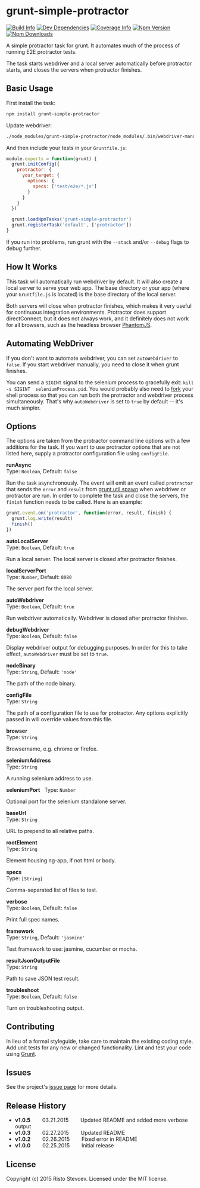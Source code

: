 # grunt-simple-protractor

[![Build Info][wercker-image]][wercker-url]
[![Dev Dependencies][devDependency-image]][devDependency-url]
[![Coverage Info][coverage-image]][coverage-url]
[![Npm Version][npm-image]][npm-url]
[![Npm Downloads][downloads-image]][npm-url]

A simple protractor task for grunt. It automates much of the process of running E2E protractor 
tests. 

The task starts webdriver and a local server automatically before protractor starts, and closes the 
servers when protractor finishes.



## Basic Usage

First install the task:

```bash
npm install grunt-simple-protractor
```

Update webdriver:

```bash
./node_modules/grunt-simple-protractor/node_modules/.bin/webdriver-manager update --standalone
```

And then include your tests in your `Gruntfile.js`:

```js
module.exports = function(grunt) {
  grunt.initConfig({
    protractor: {
      your_target: {
        options: {
          specs: ['test/e2e/*.js']
        }
      }
    }
  })

  grunt.loadNpmTasks('grunt-simple-protractor')
  grunt.registerTask('default', ['protractor'])
}
```

If you run into problems, run grunt with the `--stack` and/or `--debug` flags to debug further.



## How It Works

This task will automatically run webdriver by default. It will also create a local server to serve 
your web app. The base directory or your app (where your `Gruntfile.js` is located) is the base 
directory of the local server.  

Both servers will close when protractor finishes, which makes it very useful for continuous 
integration environments. Protractor does support directConnect, but it does not always work, and it
definitely does not work for all browsers, such as the headless browser [PhantomJS](http://phantomjs.org/).



## Automating WebDriver

If you don't want to automate webdriver, you can set `autoWebdriver` to `false`. If you start 
webdriver manually, you need to close it when grunt finishes.

You can send a `SIGINT` signal to the selenium process to gracefully exit: `kill -s SIGINT 
seleniumProcess.pid`. You would probably also need to [fork](http://linux.die.net/man/2/fork) your shell process 
so that you can run both the protractor and webdriver process simultaneously. That's why `autoWebdriver` is set 
to `true` by default -- it's much simpler.



## Options

The options are taken from the protractor command line options with a few additions for the task. If you want to 
use protractor options that are not listed here, supply a protractor configuration file using `configFile`.


**runAsync**  
Type: `Boolean`, Default: `false`

Run the task asynchronously. The event will emit an event called `protractor` that sends the 
`error` and `result` from [grunt.util.spawn][grunt-util-spawn] when webdriver or protractor are run.
In order to complete the task and close the servers, the `finish` function needs to be called. Here 
is an example:

```js
grunt.event.on('protractor', function(error, result, finish) {
  grunt.log.write(result)
  finish()
})
```

**autoLocalServer**  
Type: `Boolean`, Default: `true`

Run a local server. The local server is closed after protractor finishes.


**localServerPort**  
Type: `Number`, Default: `8080`

The server port for the local server.


**autoWebdriver**  
Type: `Boolean`, Default: `true`

Run webdriver automatically. Webdriver is closed after protractor finishes.


**debugWebdriver**  
Type: `Boolean`, Default: `false`

Display webdriver output for debugging purposes. In order for this to take effect, `autoWebdriver` 
must be set to `true`.


**nodeBinary**  
Type: `String`, Default: `'node'`

The path of the node binary.


**configFile**  
Type: `String` 

The path of a configuration file to use for protractor. Any options explicitly passed in will 
override values from this file.


**browser**  
Type: `String` 

Browsername, e.g. chrome or firefox.


**seleniumAddress**  
Type: `String` 

A running selenium address to use.


**seleniumPort**  
Type: `Number` 

Optional port for the selenium standalone server.


**baseUrl**  
Type: `String`

URL to prepend to all relative paths.


**rootElement**  
Type: `String`

Element housing ng-app, if not html or body.


**specs**  
Type: `[String]`

Comma-separated list of files to test.


**verbose**  
Type: `Boolean`, Default: `false`

Print full spec names.


**framework**  
Type: `String`, Default: `'jasmine'`

Test framework to use: jasmine, cucumber or mocha.


**resultJsonOutputFile**  
Type: `String`

Path to save JSON test result.


**troubleshoot**  
Type: `Boolean`, Default: `false`

Turn on troubleshooting output.


## Contributing

In lieu of a formal styleguide, take care to maintain the existing coding style. Add unit tests for any new or changed functionality. Lint and test your code using [Grunt](http://gruntjs.com/).


## Issues

See the project's [issue page](https://github.com/Risto-Stevcev/grunt-simple-protractor/issues) for more details.



## Release History

* **v1.0.5**   03.21.2015   Updated README and added more verbose output
* **v1.0.3**   02.27.2015   Updated README
* **v1.0.2**   02.26.2015   Fixed error in README
* **v1.0.0**   02.25.2015   Initial release


## License

Copyright (c) 2015 Risto Stevcev. Licensed under the MIT license.



[wercker-image]: https://img.shields.io/wercker/ci/54ec5ff0d9b146366325ad81.svg?style=flat
[wercker-url]: https://app.wercker.com/#applications/54ec5ff0d9b146366325ad81

[coverage-image]: https://img.shields.io/codeclimate/github/Risto-Stevcev/grunt-simple-protractor.svg?style=flat
[coverage-url]: https://codeclimate.com/github/Risto-Stevcev/grunt-simple-protractor

[devDependency-image]: https://david-dm.org/Risto-Stevcev/grunt-simple-protractor/dev-status.svg
[devDependency-url]: https://david-dm.org/Risto-Stevcev/grunt-simple-protractor#info=devDependencies

[npm-image]: https://img.shields.io/npm/v/grunt-simple-protractor.svg?style=flat
[downloads-image]: https://img.shields.io/npm/dm/grunt-simple-protractor.svg?style=flat
[npm-url]: https://npmjs.org/package/grunt-simple-protractor

[grunt-util-spawn]: http://gruntjs.com/api/grunt.util#grunt.util.spawn
